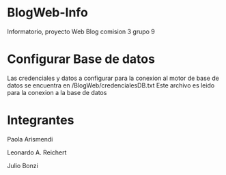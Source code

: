 # BlogWeb-Info
Informatorio, proyecto Web Blog comision 3 grupo 9

Configurar Base de datos
========================
Las credenciales y datos a configurar para la conexion al motor de base de datos se encuentra en /BlogWeb/credencialesDB.txt
Este archivo es leido para la conexion a la base de datos


Integrantes
===========
Paola Arismendi

Leonardo A. Reichert

Julio Bonzi
